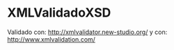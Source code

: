 # XMLValidadoXSD
Validado con: http://xmlvalidator.new-studio.org/
y con: http://www.xmlvalidation.com/
